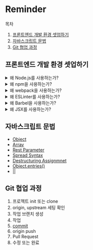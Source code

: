 # Reminder

목차

1. [프론트엔드 개발 환경 셋업하기](##프론트엔드-개발-환경-셋업하기)
2. [자바스크립트 문법](##자바스크립트-문법)
3. [Git 협업 과정](##Git-협업-과정)

## 프론트엔드 개발 환경 셋업하기

<details>
  <summary>
    왜 Node.js를 사용하는가?
  </summary>
  <ul><ul>
    <li>
    좋은 자바스크립트 실행 환경이기 때문이다. 싱글 스레드 기반 특성 때문에 블로킹 이슈가 심각해지자 비동기 - 이벤트 주도 아이디어를 통해 블로킹 시간을 최소화하는 목적으로 설계됐다.
    </li>
  </ul></ul>
 </details>

<details>
  <summary>
    왜 npm을 사용하는가?
  </summary>
  <ul><ul>
    <li>
    남들이 작업해놓은 유용한 패키지를 가져다 쓰기 쉽게 도와준다. 의존성 관리를 통해 환경 차이에서 발생하는 문제들을 경감시켜 준다.
    </li>
  </ul></ul>
 </details>

 <details>
  <summary>
    왜 webpack을 사용하는가?
  </summary>
  <ul><ul>
    <li>
    첫번째, 자바스크립트 변수 유효 범위 이슈를 ES6 modules 문법과 웹팩의 번들링으로 해결해준다. 두번째, 파일의 압축과 병합으로 총 HTTP 요청 횟수를 줄여 성능을 높여준다. 세번째, 원하는 모듈을 원하는 시점에 로딩하여 성능을 높여준다.
    </li>
  </ul></ul>
 </details>

 <details>
  <summary>
    왜 ESLinter를 사용하는가?
  </summary>
  <ul><ul>
    <li>
    코드 품질을 관리해준다. 개발자가 실수하기 쉬운 부분들을 점검하여 알려준다. 치명적인 실수를 줄여주고 보기 좋은 코드를 만들도록 돕는다.
    </li>
  </ul></ul>
 </details>

 <details>
  <summary>
    왜 Barbel을 사용하는가?
  </summary>
  <ul><ul>
    <li>
    브라우저마다 사용되는 언어가 조금씩 다른데, 모든 브라우저에서 호환되는 코드로 트랜스파일하여 잘 작동되게 하기 위해서다.
    </li>
  </ul></ul>
 </details>

<details>
  <summary>
    왜 JSX를 사용하는가?
  </summary>
  <ul><ul>
    <li>
    자바스크립트를 사용하여 최종적인 UI를 만들고 조작하기 편하기 때문이다. 즉 자바스크립트로 HTML 문서를 편하게 만들고 조작할 수 있다.
    </li>
  </ul></ul>
 </details>

## 자바스크립트 문법

* [Object](https://ko.javascript.info/object)
* [Array](https://ko.javascript.info/array)
* [Rest Parameter](https://developer.mozilla.org/ko/docs/Web/JavaScript/Reference/Functions/rest_parameters)
* [Spread Syntax](https://developer.mozilla.org/ko/docs/Web/JavaScript/Reference/Operators/Spread_syntax)
* [Destructuring Assignmnet](https://ko.javascript.info/destructuring-assignment)
* [Object.entries()](https://ko.javascript.info/keys-values-entries)
* [||](https://ko.javascript.info/logical-operators#ref-327)

## Git 협업 과정
1. 프로젝트 init 또는 clone
2. origin, upstream 세팅 확인
3. 작업 브랜치 생성
4. 작업
5. [commit](https://djkeh.github.io/articles/How-to-write-a-git-commit-message-kor/)
6. origin push
7. Pull Request
8. 수정 또는 완료